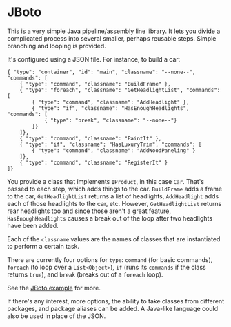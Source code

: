 # JBoto
This is a very simple Java pipeline/assembly line library. It lets you divide a complicated process into several smaller, perhaps reusable steps. Simple branching and looping is provided.

It's configured using a JSON file. For instance, to build a car:

	{ "type": "container", "id": "main", "classname": "--none--", "commands": [
		{ "type": "command", "classname": "BuildFrame" },
		{ "type": "foreach", "classname": "GetHeadlightList", "commands": [
			{ "type": "command", "classname": "AddHeadlight" },
			{ "type": "if", "classname": "HasEnoughHeadlights", "commands": [
				{ "type": "break", "classname": "--none--"}
			]}
		]},
		{ "type": "command", "classname": "PaintIt" },
		{ "type": "if", "classname": "HasLuxuryTrim", "commands": [
			{ "type": "command", "classname": "AddWoodPaneling" }
		]},
		{ "type": "command", "classname": "RegisterIt" }
	]}

You provide a class that implements `IProduct`, in this case `Car`. That's passed to each step, which adds things to the car. `BuildFrame` adds a frame to the car,
`GetHeadlightList` returns a list of headlights, `AddHeadlight` adds each of those headlights to the car, etc. However, `GetHeadlightList` returns rear headlights too
and since those aren't a great feature, `HasEnoughHeadlights` causes a break out of the loop after two headlights have been added.

Each of the `classname` values are the names of classes that are instantiated to perform a certain task.

There are currently four options for `type`: `command` (for basic commands), `foreach` (to loop over a `List<Object>`), `if` (runs its `commands` if the class returns `true`),
and `break` (breaks out of a `foreach` loop).

See the [JBoto example](https://github.com/TolstoyDotCom/jboto-example) for more.

If there's any interest, more options, the ability to take classes from different packages, and package aliases can be added. A Java-like language could also be used in
place of the JSON.
